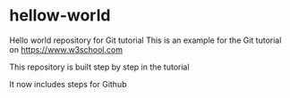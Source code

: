# hellow-world
Hello world repository for Git tutorial 
This is an example for the Git tutorial on https://www.w3school.com

This repository is built step by step in the tutorial

It now includes steps for Github
